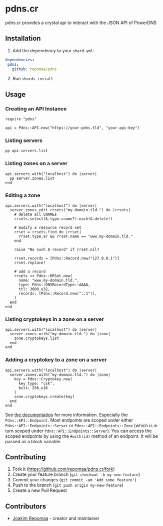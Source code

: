 # pdns.cr

pdns.cr provides a crystal api to interact with the JSON API of PowerDNS

## Installation

1. Add the dependency to your `shard.yml`:

```yaml
dependencies:
 pdns:
   github: repomaa/pdns
```

2. Run `shards install`

## Usage

### Creating an API Instance

```crystal
require "pdns"

api = Pdns::API.new("https://your-pdns.tld", "your-api-key")
```

### Listing servers

```crystal
pp api.servers.list
```

### Listing zones on a server

```crystal
api.servers.with("localhost") do |server|
  pp server.zones.list
end
```

### Editing a zone

```crystal
api.servers.with("localhost") do |server|
  server.zones.edit_rrsets("my-domain.tld.") do |rrsets|
    # delete all CNAMEs
    rrsets.select(&.type.cname?).each(&.delete!)

    # modify a resource record set
    rrset = rrsets.find do |rrset|
      rrset.type.a? && rrset.name == "www.my-domain.tld."
    end

    raise "No such A record" if rrset.nil?

    rrset.records = [Pdns::Record.new("127.0.0.1")]
    rrset.replace!

    # add a record
    rrsets << Pdns::RRSet.new(
      name: "www.my-domain.tld.",
      type: Pdns::DNSRecordType::AAAA,
      ttl: 3600_u32,
      records: [Pdns::Record.new("::1")],
    )
  end
end
```

### Listing cryptokeys in a zone on a server

```crystal
api.servers.with("localhost") do |server|
  server.zones.with("my-domain.tld.") do |zone|
    zone.cryptokeys.list
  end
end
```

### Adding a cryptokey to a zone on a server

```crystal
api.servers.with("localhost") do |server|
  server.zones.with("my-domain.tld.") do |zone|
    key = Pdns::Cryptokey.new(
      key_type: "csk",
      bits: 256_u16
    )
    zone.cryptokeys.create(key)
  end
end
```

See [the documentation](https://repomaa.github.io/pdns.cr) for more information.
Especially the `Pdns::API::Endpoint`. Most endpoints are scoped under either
`Pdns::API::Endpoints::Server` or `Pdns::API::Endpoints::Zone` (which is in turn
scoped under `Pdns::API::Endpoints::Server`). You can access the scoped
endpoints by using the `#with(id)` method of an endpoint. It will be passed as a
block variable.

## Contributing

1. Fork it (<https://github.com/repomaa/pdns.cr/fork>)
2. Create your feature branch (`git checkout -b my-new-feature`)
3. Commit your changes (`git commit -am 'Add some feature'`)
4. Push to the branch (`git push origin my-new-feature`)
5. Create a new Pull Request

## Contributors

- [Joakim Repomaa](https://github.com/repomaa) - creator and maintainer
